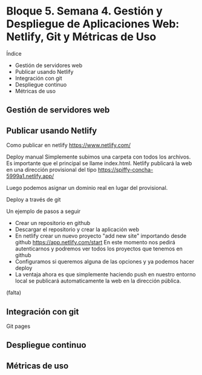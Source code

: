 # Bloque 5. Semana 4. Gestión y Despliegue de Aplicaciones Web: Netlify, Git y Métricas de Uso

Índice 
- Gestión de servidores web
- Publicar usando Netlify 
- Integración con git
- Despliegue continuo
- Métricas de uso


## Gestión de servidores web

## Publicar usando Netlify 


Como publicar en netlify 
https://www.netlify.com/

Deploy manual
Simplemente subimos una carpeta con todos los archivos. Es importante que el principal se llame index.html. Netlify publicará la web en una dirección provisional del tipo https://spiffy-concha-5999a1.netlify.app/

Luego podemos asignar un dominio real en lugar del provisional.

Deploy a través de git


Un ejemplo de pasos a seguir
- Crear un repositorio en github
- Descargar el repositorio y crear la aplicación web 
- En netlify crear un nuevo proyecto "add new site" importando desde github 
https://app.netlify.com/start
En este momento nos pedirá autenticarnos y podremos ver todos los proyectos que tenemos en github
- Configuramos si queremos alguna de las opciones y ya podemos hacer deploy
- La ventaja ahora es que simplemente haciendo push en nuestro entorno local se publicará automaticamente la web en la dirección pública.

(falta)

## Integración con git

Git pages 

## Despliegue continuo


## Métricas de uso
